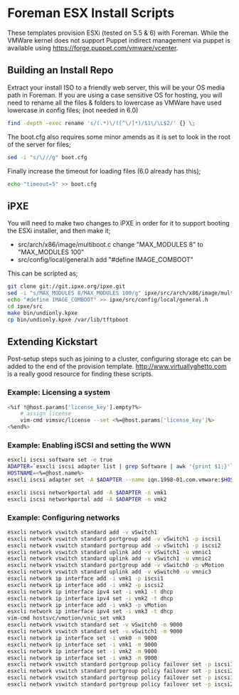 # Foreman ESX Install Scripts

These templates provision ESXi (tested on 5.5 & 6) with Foreman. While the VMWare kernel does not support Puppet indirect management via puppet is available using https://forge.puppet.com/vmware/vcenter.

## Building an Install Repo

Extract your install ISO to a friendly web server, this will be your OS media path in Foreman. If you are using a case sensitive OS for hosting, you will need to rename all the files & folders to lowercase as VMWare have used lowercase in config files; (not needed in 6.0)
```sh
find -depth -exec rename 's/(.*)\/([^\/]*)/$1\/\L$2/' {} \;
```

The boot.cfg also requires some minor amends as it is set to look in the root of the server for files;
```sh
sed -i "s/\///g" boot.cfg
```

Finally increase the timeout for loading files (6.0 already has this);
```sh
echo "timeout=5" >> boot.cfg
```

## iPXE
You will need to make two changes to iPXE in order for it to support booting the ESXi installer, and then make it;
* src/arch/x86/image/multiboot.c change "MAX_MODULES 8" to "MAX_MODULES 100"
* src/config/local/general.h add "#define IMAGE_COMBOOT"

This can be scripted as;
```sh
git clone git://git.ipxe.org/ipxe.git
sed -i "s/MAX_MODULES 8/MAX_MODULES 100/g" ipxe/src/arch/x86/image/multiboot.c
echo "#define IMAGE_COMBOOT" >> ipxe/src/config/local/general.h
cd ipxe/src
make bin/undionly.kpxe
cp bin/undionly.kpxe /var/lib/tftpboot
```

## Extending Kickstart

Post-setup steps such as joining to a cluster, configuring storage etc can be added to the end of the provision template. http://www.virtuallyghetto.com is a really good resource for finding these scripts.

### Example: Licensing a system

```sh
<%if !@host.params['license_key'].empty?%>
    # assign license
    vim-cmd vimsvc/license --set <%=@host.params['license_key']%>
<%end%>
```

### Example: Enabling iSCSI and setting the WWN

```sh
esxcli iscsi software set -e true
ADAPTER=`esxcli iscsi adapter list | grep Software | awk '{print $1;}'`
HOSTNAME=<%=@host.name%>
esxcli iscsi adapter set -A $ADAPTER --name iqn.1998-01.com.vmware:$HOSTNAME

esxcli iscsi networkportal add -A $ADAPTER -n vmk1
esxcli iscsi networkportal add -A $ADAPTER -n vmk2
```

### Example: Configuring networks

```sh
esxcli network vswitch standard add -v vSwitch1
esxcli network vswitch standard portgroup add -v vSwitch1 -p iscsi1
esxcli network vswitch standard portgroup add -v vSwitch1 -p iscsi2
esxcli network vswitch standard uplink add -v vSwitch1 -u vmnic1
esxcli network vswitch standard uplink add -v vSwitch1 -u vmnic2
esxcli network vswitch standard portgroup add -v vSwitch0 -p vMotion
esxcli network vswitch standard uplink add -v vSwitch0 -u vmnic3
esxcli network ip interface add -i vmk1 -p iscsi1
esxcli network ip interface add -i vmk2 -p iscsi2
esxcli network ip interface ipv4 set -i vmk1 -t dhcp
esxcli network ip interface ipv4 set -i vmk2 -t dhcp
esxcli network ip interface add -i vmk3 -p vMotion
esxcli network ip interface ipv4 set -i vmk3 -t dhcp
vim-cmd hostsvc/vmotion/vnic_set vmk3
esxcli network vswitch standard set -v vSwitch0 -m 9000
esxcli network vswitch standard set -v vSwitch1 -m 9000
esxcli network ip interface set -i vmk0 -m 9000
esxcli network ip interface set -i vmk1 -m 9000
esxcli network ip interface set -i vmk2 -m 9000
esxcli network ip interface set -i vmk3 -m 9000
esxcli network vswitch standard portgroup policy failover set -p iscsi1 -a vmnic2
esxcli network vswitch standard portgroup policy failover set -p iscsi2 -a vmnic1
esxcli network vswitch standard portgroup policy failover set -p iscsi1 -a vmnic1
esxcli network vswitch standard portgroup policy failover set -p iscsi2 -a vmnic2
```
